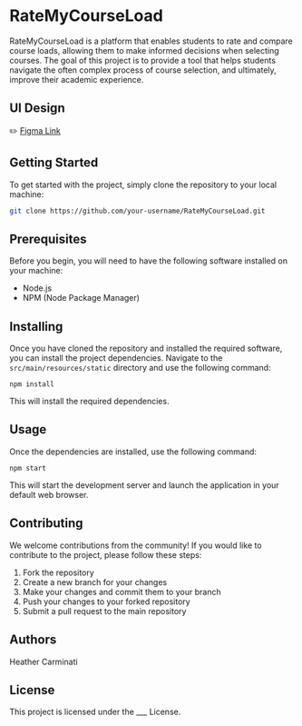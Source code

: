 # RateMyCourseLoad

RateMyCourseLoad is a platform that enables students to rate and compare course loads, allowing them to make informed decisions when selecting courses. The goal of this project is to provide a tool that helps students navigate the often complex process of course selection, and ultimately, improve their academic experience.

## UI Design
✏️ [Figma Link](https://www.figma.com/file/ZpGcmRXzo9i0zkGJW2kQfA/RateMyCourseLoad?type=design&node-id=7%3A2&mode=design&t=OZvRzRjIZzzAS8mR-1)

## Getting Started

To get started with the project, simply clone the repository to your local machine:

```bash
git clone https://github.com/your-username/RateMyCourseLoad.git
```

## Prerequisites

Before you begin, you will need to have the following software installed on your machine:

* Node.js
* NPM (Node Package Manager)

## Installing

Once you have cloned the repository and installed the required software, you can install the project dependencies.
Navigate to the ```src/main/resources/static``` directory and use the following command:

```
npm install
```

This will install the required dependencies. 

## Usage

Once the dependencies are installed, use the following command:

```
npm start
```

This will start the development server and launch the application in your default web browser.

## Contributing

We welcome contributions from the community! If you would like to contribute to the project, please follow these steps:

1. Fork the repository
2. Create a new branch for your changes
3. Make your changes and commit them to your branch
4. Push your changes to your forked repository
5. Submit a pull request to the main repository

## Authors

Heather Carminati

## License

This project is licensed under the ___ License.
